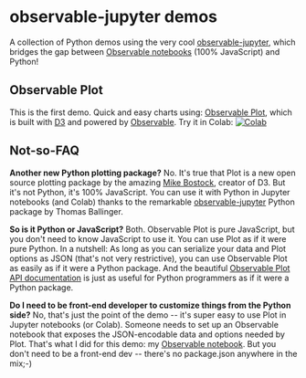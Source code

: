 
# observable-jupyter demos

A collection of Python demos using the very cool 
[observable-jupyter](https://github.com/thomasballinger/observable-jupyter),
which bridges the gap between [Observable notebooks](http://observablehq.com) (100% JavaScript) and Python!

## Observable Plot

This is the first demo.  Quick and easy charts using: [Observable Plot](https://observablehq.com/@observablehq/plot), 
which is built with [D3](https://github.com/d3/d3#d3-data-driven-documents) and powered by 
[Observable](http://observablehq.com).
Try it in Colab: [![Colab](https://colab.research.google.com/assets/colab-badge.svg)](https://colab.research.google.com/github/pbogden/observable-jupyter-demos/blob/master/notebooks/observable_plot.ipynb)

## Not-so-FAQ

**Another new Python plotting package?** No. It's true that Plot is a new open source 
plotting package by the amazing [Mike Bostock](https://observablehq.com/@mbostock),
creator of D3.
But it's not Python, it's 100% JavaScript.
You can use it with Python in Jupyter notebooks (and Colab) thanks to the remarkable 
[observable-jupyter](https://github.com/thomasballinger/observable-jupyter) Python package by
Thomas Ballinger.

**So is it Python or JavaScript?** Both. Observable Plot is pure JavaScript, but you don't need to know
JavaScript to use it. You can use Plot as if it were pure Python. 
In a nutshell: As long as you can serialize your data and Plot options as JSON (that's not very restrictive),
you can use Observable Plot as easily as if it were a Python package.
And the beautiful [Observable Plot API documentation](https://github.com/observablehq/plot#readme) is just 
as useful for Python programmers as if it were a Python package.

**Do I need to be front-end developer to customize things from the Python side?**
No, that's just the point of the demo -- it's super easy to use Plot in Jupyter notebooks (or Colab).
Someone needs to set up an Observable notebook that exposes the JSON-encodable data and options needed by Plot.
That's what I did for this demo: my [Observable notebook](https://observablehq.com/@pbogden/observable-plot-jupyter).
But you don't need to be a front-end dev -- there's no package.json anywhere in the mix;-)
